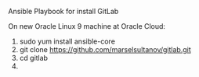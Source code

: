 Ansible Playbook for install GitLab

On new Oracle Linux 9 machine at Oracle Cloud:
1. sudo yum install ansible-core
2. git clone https://github.com/marselsultanov/gitlab.git
3. cd gitlab
4. 
